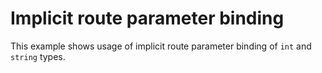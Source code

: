 # Implicit route parameter binding

This example shows usage of implicit route parameter binding of `int` and `string` types.